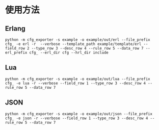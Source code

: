 使用方法
=====

Erlang
-----
    python -m cfg_exporter -s example -o example/out/erl --file_prefix cfg_ -e erl -r  --verbose --template_path example/template/erl --field_row 2 --type_row 3 --desc_row 4 --rule_row 5 --data_row 7 --erl_prefix cfg_ --erl_dir cfg --hrl_dir include

Lua
----
    python -m cfg_exporter -s example -o example/out/lua --file_prefix cfg_ -e lua -r --verbose --field_row 1 --type_row 3 --desc_row 4 --rule_row 5 --data_row 7

JSON
----
    python -m cfg_exporter -s example -o example/out/json --file_prefix cfg_ -e json -r --verbose --field_row 1 --type_row 3 --desc_row 4 --rule_row 5 --data_row 7